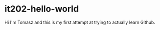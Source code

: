 # it202-hello-world

Hi I'm Tomasz and this is my first attempt at trying to actually learn Github. 
